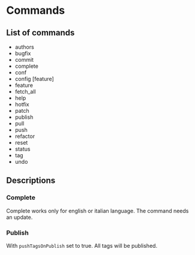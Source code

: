 # Commands

## List of commands

 - authors
 - bugfix
 - commit
 - complete
 - conf
 - config [feature]
 - feature
 - fetch_all
 - help
 - hotfix
 - patch
 - publish
 - pull
 - push
 - refactor
 - reset
 - status
 - tag
 - undo

## Descriptions

### Complete

Complete works only for english or italian language. The command needs an update.

### Publish

With `pushTagsOnPublish` set to true. All tags will be published.
